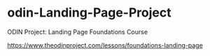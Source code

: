 # odin-Landing-Page-Project
ODIN Project: Landing Page Foundations Course

https://www.theodinproject.com/lessons/foundations-landing-page
